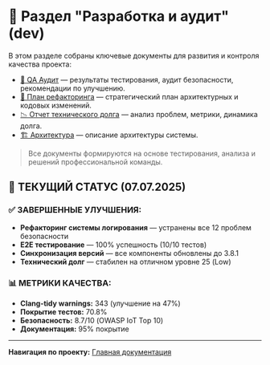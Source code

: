 # 📂 Раздел "Разработка и аудит" (dev)

В этом разделе собраны ключевые документы для развития и контроля качества проекта:

- [🧪 QA Аудит](QA_AUDIT_REPORT.md) — результаты тестирования, аудит безопасности, рекомендации по улучшению.
- [🔄 План рефакторинга](REFACTORING_PLAN.md) — стратегический план архитектурных и кодовых изменений.
- [📉 Отчет технического долга](TECHNICAL_DEBT_REPORT.md) — анализ проблем, метрики, динамика долга.
- [🏗️ Архитектура](ARCH_OVERALL.md) — описание архитектуры системы.

> Все документы формируются на основе тестирования, анализа и решений профессиональной команды.

## 🎯 **ТЕКУЩИЙ СТАТУС (07.07.2025)**

### ✅ **ЗАВЕРШЕННЫЕ УЛУЧШЕНИЯ:**
- **Рефакторинг системы логирования** — устранены все 12 проблем безопасности
- **E2E тестирование** — 100% успешность (10/10 тестов)
- **Синхронизация версий** — все компоненты обновлены до 3.8.1
- **Технический долг** — стабилен на отличном уровне 25 (Low)

### 📊 **МЕТРИКИ КАЧЕСТВА:**
- **Clang-tidy warnings:** 343 (улучшение на 47%)
- **Покрытие тестов:** 70.8%
- **Безопасность:** 8.7/10 (OWASP IoT Top 10)
- **Документация:** 95% покрытие

---
**Навигация по проекту:** [Главная документация](../index.md)

